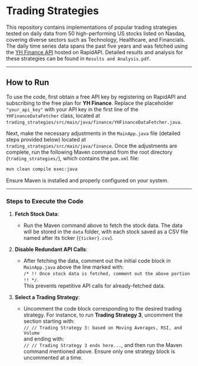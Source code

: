 
# Trading Strategies

This repository contains implementations of popular trading strategies tested on daily data from 50 high-performing US stocks listed on Nasdaq, covering diverse sectors such as Technology, Healthcare, and Financials. The daily time series data spans the past five years and was fetched using the [YH Finance API](https://rapidapi.com/sparior/api/yahoo-finance15) hosted on RapidAPI. Detailed results and analysis for these strategies can be found in `Results and Analysis.pdf`.

---

## How to Run

To use the code, first obtain a free API key by registering on RapidAPI and subscribing to the free plan for **YH Finance**. Replace the placeholder `"your_api_key"` with your API key in the first line of the `YHFinanceDataFetcher` class, located at `trading_strategies/src/main/java/finance/YHFinanceDataFetcher.java`.

Next, make the necessary adjustments in the `MainApp.java` file (detailed steps provided below) located at `trading_strategies/src/main/java/finance`. Once the adjustments are complete, run the following Maven command from the root directory (`trading_strategies/`), which contains the `pom.xml` file:

```bash
mvn clean compile exec:java
```

Ensure Maven is installed and properly configured on your system.

---

### Steps to Execute the Code

1. **Fetch Stock Data**:
   - Run the Maven command above to fetch the stock data. The data will be stored in the `data` folder, with each stock saved as a CSV file named after its ticker (`{ticker}.csv`).

2. **Disable Redundant API Calls**:
   - After fetching the data, comment out the initial code block in `MainApp.java` above the line marked with:  
     `/* !! Once stock data is fetched, comment out the above portion !! */`.  
     This prevents repetitive API calls for already-fetched data.

3. **Select a Trading Strategy**:
   - Uncomment the code block corresponding to the desired trading strategy. For instance, to run **Trading Strategy 3**, uncomment the section starting with:  
     `// // Trading Strategy 3: based on Moving Averages, RSI, and Volume`  
     and ending with:  
     `// // Trading Strategy 3 ends here...`,
   and then run the Maven command mentioned above. Ensure only one strategy block is uncommented at a time.
